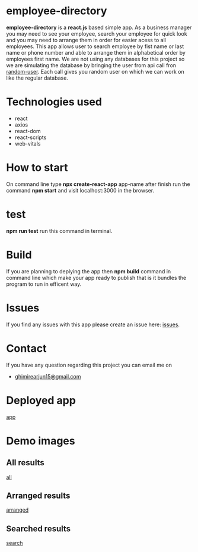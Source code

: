 # employee-directory 
**employee-directory** is a **react.js** based simple app. As a business manager you may need to see your employee,
search your employee for quick look and you may need to arrange them in order for easier acess to all employees.
This app allows user to search employee by fist name or last name or phone number and able to arrange them in alphabetical order by employees first name.
We are not using any databases for this project so we are simulating the database by bringing the user from api call fron [random-user](https://randomuser.me/documentation#howto). Each call gives you random user on which we can work on like the regular database.

# Technologies used
- react
- axios 
- react-dom
- react-scripts
- web-vitals

# How to start 
On command line type **npx create-react-app** app-name
after finish run the command **npm start** and visit localhost:3000 in the browser.
# test
**npm run test** run this command in terminal.

# Build
If you are planning to deplying the app then **npm build** command in command line which make your app ready to publish that is it bundles the program to run in efficent way.
# Issues
If you find any issues with this app please create an issue here:
[issues](https://github.com/ghimirear/employee-directory/issues).

# Contact
If you have any question regarding this project you can email me on 
- ghimirearjun15@gmail.com
# Deployed app 
[app]()
# Demo images
## All results 
[all](./images/beforesort.PNG)

## Arranged results
[arranged](./images/aftersort.PNG)

## Searched results 
[search](./images/search.PNG)


